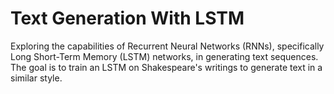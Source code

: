 # Text Generation With LSTM
 Exploring the capabilities of Recurrent Neural Networks (RNNs), specifically Long Short-Term Memory (LSTM) networks, in generating text sequences. The goal is to train an LSTM on Shakespeare's writings to generate text in a similar style.
